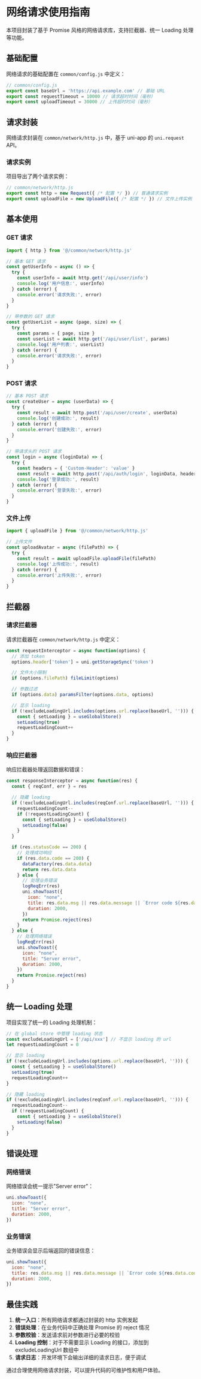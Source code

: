 # 网络请求使用指南

本项目封装了基于 Promise 风格的网络请求库，支持拦截器、统一 Loading 处理等功能。

## 基础配置

网络请求的基础配置在 `common/config.js` 中定义：

```javascript
// common/config.js
export const baseUrl = 'https://api.example.com' // 基础 URL
export const requestTimeout = 10000 // 请求超时时间（毫秒）
export const uploadTimeout = 30000 // 上传超时时间（毫秒）
```

## 请求封装

网络请求封装在 `common/network/http.js` 中，基于 uni-app 的 `uni.request` API。

### 请求实例

项目导出了两个请求实例：

```javascript
// common/network/http.js
export const http = new Request({ /* 配置 */ }) // 普通请求实例
export const uploadFile = new UploadFile({ /* 配置 */ }) // 文件上传实例
```

## 基本使用

### GET 请求

```javascript
import { http } from '@/common/network/http.js'

// 基本 GET 请求
const getUserInfo = async () => {
  try {
    const userInfo = await http.get('/api/user/info')
    console.log('用户信息:', userInfo)
  } catch (error) {
    console.error('请求失败:', error)
  }
}

// 带参数的 GET 请求
const getUserList = async (page, size) => {
  try {
    const params = { page, size }
    const userList = await http.get('/api/user/list', params)
    console.log('用户列表:', userList)
  } catch (error) {
    console.error('请求失败:', error)
  }
}
```

### POST 请求

```javascript
// 基本 POST 请求
const createUser = async (userData) => {
  try {
    const result = await http.post('/api/user/create', userData)
    console.log('创建成功:', result)
  } catch (error) {
    console.error('创建失败:', error)
  }
}

// 带请求头的 POST 请求
const login = async (loginData) => {
  try {
    const headers = { 'Custom-Header': 'value' }
    const result = await http.post('/api/auth/login', loginData, headers)
    console.log('登录成功:', result)
  } catch (error) {
    console.error('登录失败:', error)
  }
}
```

### 文件上传

```javascript
import { uploadFile } from '@/common/network/http.js'

// 上传文件
const uploadAvatar = async (filePath) => {
  try {
    const result = await uploadFile.uploadFile(filePath)
    console.log('上传成功:', result)
  } catch (error) {
    console.error('上传失败:', error)
  }
}
```

## 拦截器

### 请求拦截器

请求拦截器在 `common/network/http.js` 中定义：

```javascript
const requestInterceptor = async function(options) {
  // 添加 token
  options.header['token'] = uni.getStorageSync('token')

  // 文件大小限制
  if (options.filePath) fileLimit(options)

  // 参数过滤
  if (options.data) paramsFilter(options.data, options)

  // 显示 loading
  if (!excludeLoadingUrl.includes(options.url.replace(baseUrl, ''))) {
    const { setLoading } = useGlobalStore()
    setLoading(true)
    requestLoadingCount++
  }
}
```

### 响应拦截器

响应拦截器处理返回数据和错误：

```javascript
const responseInterceptor = async function(res) {
  const { reqConf, err } = res

  // 隐藏 loading
  if (!excludeLoadingUrl.includes(reqConf.url.replace(baseUrl, ''))) {
    requestLoadingCount--
    if (!requestLoadingCount) {
      const { setLoading } = useGlobalStore()
      setLoading(false)
    }
  }

  if (res.statusCode == 200) {
    // 处理成功响应
    if (res.data.code == 200) {
      dataFactory(res.data.data)
      return res.data.data
    } else {
      // 处理业务错误
      logReqErr(res)
      uni.showToast({
        icon: "none",
        title: res.data.msg || res.data.message || `Error code ${res.data.code || 'none'}`,
        duration: 2000,
      })
      return Promise.reject(res)
    }
  } else {
    // 处理网络错误
    logReqErr(res)
    uni.showToast({
      icon: "none",
      title: "Server error",
      duration: 2000,
    })
    return Promise.reject(res)
  }
}
```

## 统一 Loading 处理

项目实现了统一的 Loading 处理机制：

```javascript
// 在 global store 中管理 loading 状态
const excludeLoadingUrl = ['/api/xxx'] // 不显示 loading 的 url
let requestLoadingCount = 0

// 显示 loading
if (!excludeLoadingUrl.includes(options.url.replace(baseUrl, ''))) {
  const { setLoading } = useGlobalStore()
  setLoading(true)
  requestLoadingCount++
}

// 隐藏 loading
if (!excludeLoadingUrl.includes(reqConf.url.replace(baseUrl, ''))) {
  requestLoadingCount--
  if (!requestLoadingCount) {
    const { setLoading } = useGlobalStore()
    setLoading(false)
  }
}
```

## 错误处理

### 网络错误

网络错误会统一提示"Server error"：

```javascript
uni.showToast({
  icon: "none",
  title: "Server error",
  duration: 2000,
})
```

### 业务错误

业务错误会显示后端返回的错误信息：

```javascript
uni.showToast({
  icon: "none",
  title: res.data.msg || res.data.message || `Error code ${res.data.code || 'none'}`,
  duration: 2000,
})
```

## 最佳实践

1. **统一入口**：所有网络请求都通过封装的 http 实例发起
2. **错误处理**：在业务代码中正确处理 Promise 的 reject 情况
3. **参数校验**：发送请求前对参数进行必要的校验
4. **Loading 控制**：对于不需要显示 Loading 的接口，添加到 excludeLoadingUrl 数组中
5. **请求日志**：开发环境下会输出详细的请求日志，便于调试

通过合理使用网络请求封装，可以提升代码的可维护性和用户体验。